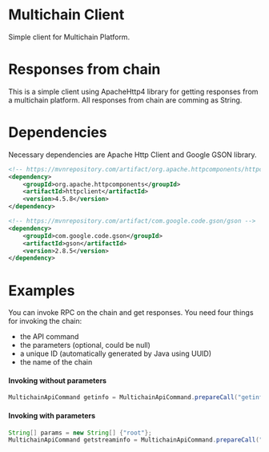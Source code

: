 # Multichain Client
Simple client for Multichain Platform. 

# Responses from chain
This is a simple client using ApacheHttp4 library for getting responses from a multichain platform. 
All responses from chain are comming as String.

# Dependencies
Necessary dependencies are Apache Http Client and Google GSON library.
```xml
<!-- https://mvnrepository.com/artifact/org.apache.httpcomponents/httpclient -->
<dependency>
	<groupId>org.apache.httpcomponents</groupId>
	<artifactId>httpclient</artifactId>
	<version>4.5.8</version>
</dependency>

<!-- https://mvnrepository.com/artifact/com.google.code.gson/gson -->
<dependency>
	<groupId>com.google.code.gson</groupId>
	<artifactId>gson</artifactId>
	<version>2.8.5</version>
</dependency>
```

# Examples
You can invoke RPC on the chain and get responses. You need four things for invoking the chain:
- the API command
- the parameters (optional, could be null)
- a unique ID (automatically generated by Java using UUID)
- the name of the chain

#### Invoking without parameters
```java
MultichainApiCommand getinfo = MultichainApiCommand.prepareCall("getinfo", null, UUID.randomUUID(), MultichainConfig.CHAIN_NAME);
```

#### Invoking with parameters
```java
String[] params = new String[] {"root"};
MultichainApiCommand getstreaminfo = MultichainApiCommand.prepareCall("getstreaminfo", params, UUID.randomUUID(), MultichainConfig.CHAIN_NAME);
```
